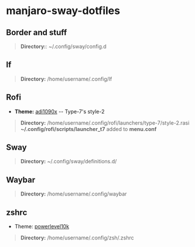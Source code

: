 # manjaro-sway-dotfiles
## Border and stuff
> **Directory:**: ~/.config/sway/config.d 
## lf
> **Directory:** /home/username/.config/lf
##  Rofi
 - **Theme:** [adi1090x](https://github.com/adi1090x/rofi)
 --  Type-7's style-2
> **Directory:**  /home/username/.config/rofi/launchers/type-7/style-2.rasi
> **~/.config/rofi/scripts/launcher_t7** added to **menu.conf**
## Sway
>**Directory:** ~/.config/sway/definitions.d/ 
## Waybar
>**Directory:** /home/username/.config/waybar
## zshrc
- Theme: [powerlevel10k](https://github.com/romkatv/powerlevel10k)
>**Directory:**  /home/username/.config/zsh/.zshrc

